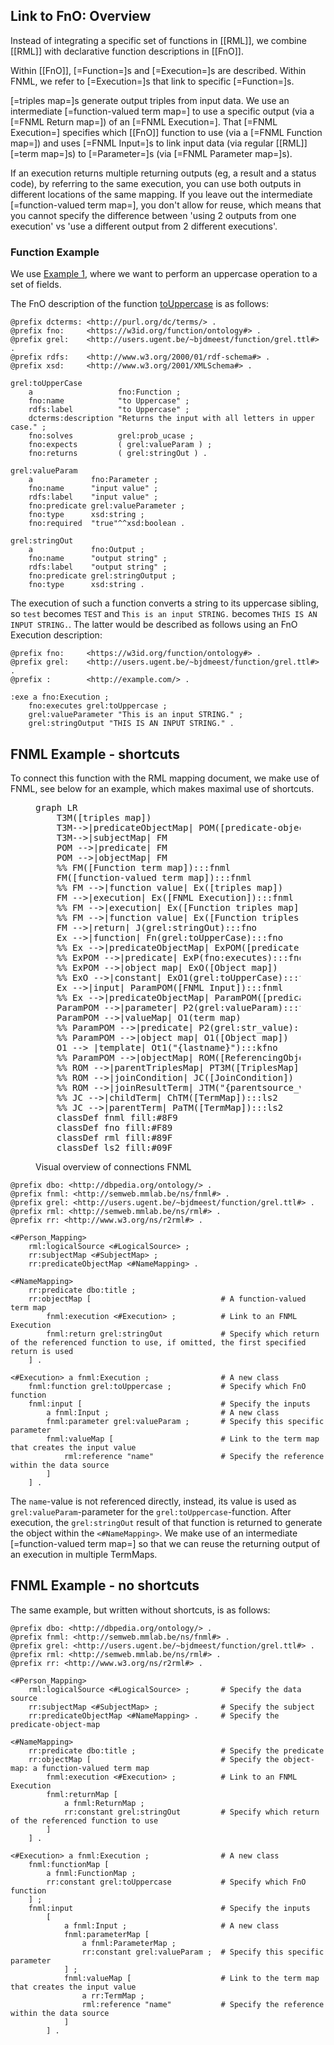 ## Link to FnO: Overview

Instead of integrating a specific set of functions in [[RML]],
we combine [[RML]] with declarative function descriptions in [[FnO]].

Within [[FnO]], [=Function=]s and [=Execution=]s are described.
Within FNML, we refer to [=Execution=]s that link to specific [=Function=]s.

[=triples map=]s generate output triples from input data.
We use an intermediate [=function-valued term map=] to use a specific output (via a [=FNML Return map=]) of an [=FNML Execution=].
That [=FNML Execution=] specifies which [[FnO]] function to use (via a [=FNML Function map=])
and uses [=FNML Input=]s to link input data (via regular [[RML]] [=term map=]s)
to [=Parameter=]s (via [=FNML Parameter map=]s).

<p class="note" data-format="markdown">
If an execution returns multiple returning outputs (eg, a result and a status code),
by referring to the same execution,
you can use both outputs in different locations of the same mapping.
If you leave out the intermediate [=function-valued term map=], you don't allow for reuse,
which means that you cannot specify the difference between
'using 2 outputs from one execution' vs 'use a different output from 2 different executions'.
</p>

### Function Example

We use [Example 1](#example-rml-mapping-without-data-transformations),
where we want to perform an uppercase operation to a set of fields.

The FnO description of the function [toUppercase](https://github.com/OpenRefine/OpenRefine/wiki/GREL-String-Functions#touppercasestring-s) is as follows:

```turtle "example": "toUppercase FnO description"
@prefix dcterms: <http://purl.org/dc/terms/> .
@prefix fno:     <https://w3id.org/function/ontology#> .
@prefix grel:    <http://users.ugent.be/~bjdmeest/function/grel.ttl#> .
@prefix rdfs:    <http://www.w3.org/2000/01/rdf-schema#> .
@prefix xsd:     <http://www.w3.org/2001/XMLSchema#> .

grel:toUpperCase
    a                   fno:Function ;
    fno:name            "to Uppercase" ;
    rdfs:label          "to Uppercase" ;
    dcterms:description "Returns the input with all letters in upper case." ;
    fno:solves          grel:prob_ucase ;
    fno:expects         ( grel:valueParam ) ;
    fno:returns         ( grel:stringOut ) .

grel:valueParam
    a             fno:Parameter ;
    fno:name      "input value" ;
    rdfs:label    "input value" ;
    fno:predicate grel:valueParameter ;
    fno:type      xsd:string ;
    fno:required  "true"^^xsd:boolean .

grel:stringOut
    a             fno:Output ;
    fno:name      "output string" ;
    rdfs:label    "output string" ;
    fno:predicate grel:stringOutput ;
    fno:type      xsd:string .

```

The execution of such a function converts a string to its uppercase sibling,
so `test` becomes `TEST` and `This is an input STRING.` becomes `THIS IS AN INPUT STRING.`.
The latter would be described as follows using an FnO Execution description:

```turtle "example": "toUppercase FnO execution description"
@prefix fno:     <https://w3id.org/function/ontology#> .
@prefix grel:    <http://users.ugent.be/~bjdmeest/function/grel.ttl#> .
@prefix :        <http://example.com/> .

:exe a fno:Execution ;
    fno:executes grel:toUppercase ;
    grel:valueParameter "This is an input STRING." ;
    grel:stringOutput "THIS IS AN INPUT STRING." .
```

## FNML Example - shortcuts

To connect this function with the RML mapping document, we make use of FNML, see below for an example, which makes maximal use of shortcuts.

<figure>
<pre class="mermaid nohighlight override" style="width: 100%">
graph LR
    T3M([triples map])
    T3M-->|predicateObjectMap| POM([predicate-object map])
    T3M-->|subjectMap| FM
    POM -->|predicate| FM
    POM -->|objectMap| FM
    %% FM([Function term map]):::fnml
    FM([function-valued term map]):::fnml
    %% FM -->|function value| Ex([triples map])
    FM -->|execution| Ex([FNML Execution]):::fnml
    %% FM -->|execution| Ex([Function triples map]):::fnml
    %% FM -->|function value| Ex([Function triples map]):::fnml
    FM -->|return| J(grel:stringOut):::fno
    Ex -->|function| Fn(grel:toUpperCase):::fno
    %% Ex -->|predicateObjectMap| ExPOM([predicate-object map])
    %% ExPOM -->|predicate| ExP(fno:executes):::fno
    %% ExPOM -->|object map| ExO([Object map])
    %% ExO -->|constant| ExO1(grel:toUpperCase):::fno
    Ex -->|input| ParamPOM([FNML Input]):::fnml
    %% Ex -->|predicateObjectMap| ParamPOM([predicate-object map])
    ParamPOM -->|parameter| P2(grel:valueParam):::fno
    ParamPOM -->|valueMap| O1(term map)
    %% ParamPOM -->|predicate| P2(grel:str_value):::fno
    %% ParamPOM -->|object map| O1([Object map])
    O1 --> |template| Ot1("{lastname}"):::kfno
    %% ParamPOM -->|objectMap| ROM([ReferencingObjectMap])
    %% ROM -->|parentTriplesMap| PT3M([TriplesMap]):::ls2
    %% ROM -->|joinCondition| JC([JoinCondition])
    %% ROM -->|joinResultTerm| JTM("{parentsource_value}"):::ls2
    %% JC -->|childTerm| ChTM([TermMap]):::ls2
    %% JC -->|parentTerm| PaTM([TermMap]):::ls2
    classDef fnml fill:#8F9
    classDef fno fill:#F89
    classDef rml fill:#89F
    classDef ls2 fill:#09F
</pre>
<figcaption>Visual overview of connections FNML</figcaption>
</figure>

```turtle "example": "using toUppercase in an RML mapping"
@prefix dbo: <http://dbpedia.org/ontology/> .
@prefix fnml: <http://semweb.mmlab.be/ns/fnml#> .
@prefix grel: <http://users.ugent.be/~bjdmeest/function/grel.ttl#> .
@prefix rml: <http://semweb.mmlab.be/ns/rml#> .
@prefix rr: <http://www.w3.org/ns/r2rml#> .

<#Person_Mapping>
    rml:logicalSource <#LogicalSource> ;
    rr:subjectMap <#SubjectMap> ;
    rr:predicateObjectMap <#NameMapping> .

<#NameMapping>
    rr:predicate dbo:title ;
    rr:objectMap [                             # A function-valued term map
        fnml:execution <#Execution> ;          # Link to an FNML Execution
        fnml:return grel:stringOut             # Specify which return of the referenced function to use, if omitted, the first specified return is used
    ] .

<#Execution> a fnml:Execution ;                # A new class
    fnml:function grel:toUppercase ;           # Specify which FnO function
    fnml:input [                               # Specify the inputs
        a fnml:Input ;                         # A new class
        fnml:parameter grel:valueParam ;       # Specify this specific parameter
        fnml:valueMap [                        # Link to the term map that creates the input value
            rml:reference "name"               # Specify the reference within the data source
        ]
    ] .
```

The `name`-value is not referenced directly,
instead, its value is used as `grel:valueParam`-parameter
for the `grel:toUppercase`-function.
After execution, the `grel:stringOut` result of that function is returned to generate the object
within the `<#NameMapping>`.
We make use of an intermediate [=function-valued term map=] so that we can reuse the returning output of an execution in multiple TermMaps.

## FNML Example - no shortcuts

The same example, but written without shortcuts, is as follows:

```turtle "example": "using toUppercase in an RML mapping without shortcuts"
@prefix dbo: <http://dbpedia.org/ontology/> .
@prefix fnml: <http://semweb.mmlab.be/ns/fnml#> .
@prefix grel: <http://users.ugent.be/~bjdmeest/function/grel.ttl#> .
@prefix rml: <http://semweb.mmlab.be/ns/rml#> .
@prefix rr: <http://www.w3.org/ns/r2rml#> .

<#Person_Mapping>
    rml:logicalSource <#LogicalSource> ;       # Specify the data source
    rr:subjectMap <#SubjectMap> ;              # Specify the subject
    rr:predicateObjectMap <#NameMapping> .     # Specify the predicate-object-map

<#NameMapping>
    rr:predicate dbo:title ;                   # Specify the predicate
    rr:objectMap [                             # Specify the object-map: a function-valued term map
        fnml:execution <#Execution> ;          # Link to an FNML Execution
        fnml:returnMap [
            a fnml:ReturnMap ;
            rr:constant grel:stringOut         # Specify which return of the referenced function to use
        ]
    ] .

<#Execution> a fnml:Execution ;                # A new class
    fnml:functionMap [
        a fnml:FunctionMap ;
        rr:constant grel:toUppercase           # Specify which FnO function
    ] ;
    fnml:input                                 # Specify the inputs
        [
            a fnml:Input ;                     # A new class
            fnml:parameterMap [
                a fnml:ParameterMap ;
                rr:constant grel:valueParam ;  # Specify this specific parameter
            ] ;
            fnml:valueMap [                    # Link to the term map that creates the input value
                a rr:TermMap ;
                rml:reference "name"           # Specify the reference within the data source
            ]
        ] .
```
